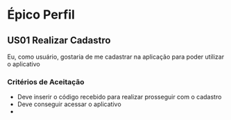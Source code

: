 # Épico Perfil

## US01 Realizar Cadastro
Eu, como usuário, gostaria de me cadastrar na aplicação para poder utilizar o aplicativo
    
### Critérios de Aceitação
- Deve inserir o código recebido para realizar prosseguir com o cadastro
- Deve conseguir acessar o aplicativo
- 
